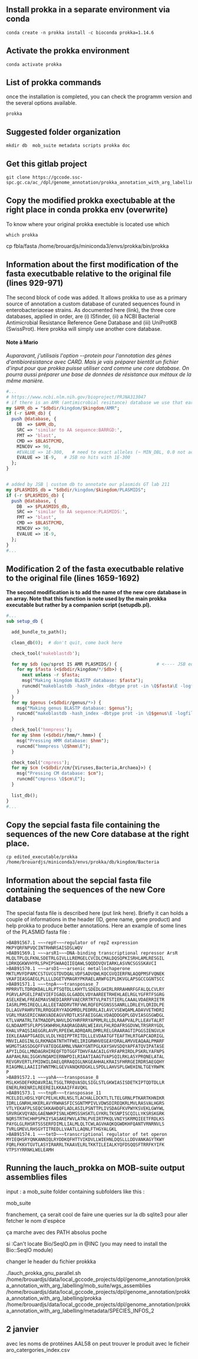 

## Install prokka in a separate environment via conda

    conda create -n prokka install -c bioconda prokka=1.14.6


## Activate the prokka environment

    conda activate prokka



## List of prokka commands

once the installation is completed, you can check the programm version and the several options available.

    prokka

## Suggested folder organization

    mkdir db  mob_suite metadata scripts prokka doc


## Get this gitlab project

    git clone https://gccode.ssc-spc.gc.ca/ac_/dpl/genome_annotation/prokka_annotation_with_arg_labelling.git 


## Copy the modified prokka exectubable at the right place in conda prokka env (overwrite)

To know where your original prokka exectuble is located use which

    which prokka

   cp fbla/fasta  /home/brouardjs/miniconda3/envs/prokka/bin/prokka


## Information about the first modification of the fasta executbable relative to the original file (lines 929-971)

The second block of code was added. It allows prokka to use as a primary source
of annotation a custom database of curated sequences found in enterobacteriaceae strains.
As documented here (link), the three core databases, applied in order, are (i) ISfinder, (ii) a NCBI Bacterial Antimicrobial Resistance Reference Gene Database and (iii) UniProtKB (SwissProt).
Here prokka will simply use another core database. 

#### Note à Mario

*Auparavant, j'utilisais l'option --protein pour l'annotation des gènes d'antibiorésistance avec CARD. Mais je vais préparer bientôt un fichier d'input pour que prokka puisse utiliser card comme une core database. On pourra aussi préparer une base de données de résistance aux métaux de la même manière.*


```perl
#...
# https://www.ncbi.nlm.nih.gov/bioproject/PRJNA313047
# if there is an AMR (antimicrobial resitance) database we use that early on
my $AMR_db = "$dbdir/kingdom/$kingdom/AMR";
if (-r $AMR_db) {
  push @database, {
    DB  => $AMR_db,
    SRC => 'similar to AA sequence:BARRGD:',
    FMT => 'blast',
    CMD => $BLASTPCMD,
    MINCOV => 90,
    #EVALUE => 1E-300,   # need to exact alleles (~ MIN_DBL, 0.0 not accepted
    EVALUE => 1E-9,   # JSB no hits with 1E-300
  };
}


# added by JSB | custom db to annotate our plasmids GT lab 211
my $PLASMIDS_db = "$dbdir/kingdom/$kingdom/PLASMIDS";
if (-r $PLASMIDS_db) {
  push @database, {
    DB  => $PLASMIDS_db,
    SRC => 'similar to AA sequence:PLASMIDS:',
    FMT => 'blast',
    CMD => $BLASTPCMD,
    MINCOV => 90,
    EVALUE => 1E-9,
  };
}
#...
```

## Modification 2 of the fasta executbable relative to the original file (lines 1659-1692)

**The second modification is to add the name of the new core database in an array. Note that this function is note used by the main prokka executable but rather by a companion script (setupdb.pl).**


```perl
#...
sub setup_db {

  add_bundle_to_path();

  clean_db(0);  # don't quit, come back here

  check_tool('makeblastdb');

  for my $db (qw/sprot IS AMR PLASMIDS/) {               # <---- JSB edited line
    for my $fasta (<$dbdir/kingdom/*/$db>) {
      next unless -r $fasta;
      msg("Making kingdom BLASTP database: $fasta");
      runcmd("makeblastdb -hash_index -dbtype prot -in \Q$fasta\E -logfile /dev/null");
    }
  }
  for my $genus (<$dbdir/genus/*>) {
    msg("Making genus BLASTP database: $genus");
    runcmd("makeblastdb -hash_index -dbtype prot -in \Q$genus\E -logfile /dev/null");
  }

  check_tool('hmmpress');
  for my $hmm (<$dbdir/hmm/*.hmm>) {
    msg("Pressing HMM database: $hmm");
    runcmd("hmmpress \Q$hmm\E");
  }

  check_tool('cmpress');
  for my $cm (<$dbdir/cm/{Viruses,Bacteria,Archaea}>) {
    msg("Pressing CM database: $cm");    
    runcmd("cmpress \Q$cm\E");
  }
  
  list_db();
}
#...
```



## Copy the sepcial fasta file containing the sequences of the new Core database at the right place.

    cp edited_executable/prokka /home/brouardjs/miniconda3/envs/prokka/db/kingdom/Bacteria


## Information about the sepcial fasta file containing the sequences of the new Core database
The special fasta file is described here (put link here). Briefly it can holds a couple of informations in the header (ID, gene name, gene product) and help prokka to produce better annotations. Here an example of some lines of the PLASMID fasta file :


```shell
>BAB91567.1 ~~~repY~~~regulator of repZ expression
MKPYQRFNPVQCINTRHNRSAISDSLWQV
>BAB91569.1 ~~~arsR1~~~DNA-binding transcriptional repressor ArsR
MLQLTPLQLFKNLSDETRLGIVLLLREMGELCVCDLCMALDQSQPKISRHLAMLRESGIL
LDRKQGKWVHYRLSPHIPSWAAQIIEQAWLSQQDDVQVIARKLASVNCSGSSKAVCI
>BAB91570.1 ~~~arsD1~~~arsenic metallochaperone
MKTLMVFDPAMCCSTGVCGTDVDQALVDFSADVQWLKQCGVQIERFNLAQQPMSFVQNEK
VKAFIEASGAEGLPLLLLDGETVMAGRYPKRAELARWFGIPLDKVGLAPSGCCGGNTSCC
>BAB91571.1 ~~~tnpA~~~transposase_7
MPRRVTLTDRQKDALLRLPTSQTDLLKHYTLSDEDLGHIRLRRRAHNRFGFALQLCVLRY
PGRVLAPGELIPAEVIEFIGAQLGLGADDLVDYAAREETRHEHLAELRGLYGFRTFSGRG
ASELKEWLFREAEMAVSNEDIARRFVAECRRTRTVLPATSTIERLCAAALVDAERRIETR
IASRLPMSIREQLLALLEETADDRVTRFVWLRQFEPGSNSSSANRLLDRLEYLQRIDLPE
DLLAGVPAHRVTRLRRQGERYYADGMRDLPEDRRLAILAVCVSEWQAMLADAVVETHDRI
VGRLYRASERICHAKVADEAGVVRDTLKSFAEIGGALVDAQDDGQPLGDVIASGSGWDGL
KTLVAMATRLTATMADDPLNHVLDGYHRFRRYAPRMLRLLDLRAAPVALPLLEAVTALRT
GLNDAAMTSFLRPSSKWHRHLRAQRAGDARLWEIAVLFHLRDAFRSGDVWLTRSRRYGDL
KHALVPAQSIAEGGRLAVPLRPEEWLADRQARLDMRLRELGRAARAGTIPGGSIENGVLH
IEKLEAAAPTGAEDLVLDLYKQIPPTRITDLLLEVDAATGFTEAFTHLRTGAPCADRIGL
MNVILAEGINLGLRKMADATNTHTFWELIRIGRWHVEGEAYDRALAMVVEAQAALPMARF
WGMGTSASSDGQFFVATEQGEAMNLVNAKYGNTPGLKAYSHVSDQYAPFATQVIPATASE
APYILDGLLMNDAGRHIREQFTDTGGFTDHVFAACAILGYRFAPRIRDLPSKRLYAFNPS
AAPAHLRALIGGKVNQAMIERNWPDILRIAATIAAGTVAPSQILRKLASYPRQNELATAL
REVGRVERTLFMIDWILDAELQRRAQIGLNKGEAHHALKRAISFHRRGEIRDRSAEGQHY
RIAGMNLLAAIIIFWNTMKLGEVVANQKRDGKLLSPDLLAHVSPLGWEHINLTGEYRWPK
P
>BAB91572.1 ~~~yahA~~~transposase_8
MSLKHSDEFKRDAVRIALTSGLTRRQVASDLSIGLSTLGKWIASISDETKIPTQDTDLLR
ENERLRKENRILREEREILKKAAIFFAVQKL
>BAB91573.1 ~~~tnpR~~~transposase_11
MCELDILHDSLYQFCPELHLKRLNSLTLACHALLDCKTLTLTELGRNLPTKARTKHNIKR
IDRLLGNRHLHKERLAVYRWHASFICSGNTMPIVLVDWSDIREQKRLMVLRASVALHGRS
VTLYEKAFPLSEQCSKKAHDQFLADLASILPSNTTPLIVSDAGFKVPWYKSVEKLGWYWL
SRVRGKVQYADLGAENWKPISNLHDMSSSHSKTLGYKRLTKSNPISCQILLYKSRSKGRK
NQRSTRTHCHHPSPKIYSASAKEPWVLATNLPVEIRTPKQLVNIYSKRMQIEETFRDLKS
PAYGLGLRHSRTSSSERFDIMLLIALMLQLTCWLAGVHAQKQGWDKHFQANTVRNRNVLS
TVRLGMEVLRHSGYTITREDLLVAATLLAQNLFTHGYALGKL
>BAB91574.1 ~~~tetD~~~transcriptional regulator of tet operon
MYIEQHSRYQNKANNIQLRYDDKQFHTTVIKDVLLWIEHNLDQSLLLDDVANKAGYTKWY
FQRLFKKVTGVTLASYIRARRLTKAAVELRLTKKTILEIALKYQFDSQQSFTRRFKYIFK
VTPSYYRRNKLWELEAMH
```





## Running the lauch_prokka on MOB-suite output assemblies files


input : a mob_suite folder containing subfolders like this :


mob_suite


franchement, ça serait cool de faire une queries sur la db sqlite3
pour aller fetcher le nom d'espèce


ça marche avec des PATH absolus poche


si :Can't locate Bio/SeqIO.pm in @INC (you may need to install the Bio::SeqIO module)

changer le header du fichier prokkka



./lauch_prokka_gnu_parallel.sh /home/brouardjs/data/local_gccode_projects/dpl/genome_annotation/prokka_annotation_with_arg_labelling/mob_suite/wgs_assemblies /home/brouardjs/data/local_gccode_projects/dpl/genome_annotation/prokka_annotation_with_arg_labelling/prokka /home/brouardjs/data/local_gccode_projects/dpl/genome_annotation/prokka_annotation_with_arg_labelling/metadata/SPECIES_INFOS_2


## 2 janvier

avec les noms de protéines AAL58 on peut trouver le produit avec le ficheir aro_catergories_index.csv



